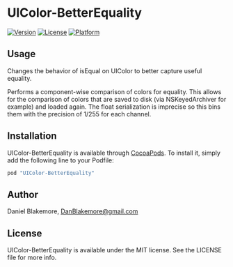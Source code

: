 # UIColor-BetterEquality

[![Version](https://img.shields.io/cocoapods/v/UIColor-BetterEquality.svg?style=flat)](http://cocoapods.org/pods/UIColor-BetterEquality)
[![License](https://img.shields.io/cocoapods/l/UIColor-BetterEquality.svg?style=flat)](http://cocoapods.org/pods/UIColor-BetterEquality)
[![Platform](https://img.shields.io/cocoapods/p/UIColor-BetterEquality.svg?style=flat)](http://cocoapods.org/pods/UIColor-BetterEquality)

## Usage

Changes the behavior of isEqual on UIColor to better capture useful equality.

Performs a component-wise comparison of colors for equality.  This allows for the comparison of colors that are saved to disk (via NSKeyedArchiver for example) and loaded again.  The float serialization is imprecise so this bins them with the precision of 1/255 for each channel.
                       
## Installation

UIColor-BetterEquality is available through [CocoaPods](http://cocoapods.org). To install
it, simply add the following line to your Podfile:

```ruby
pod "UIColor-BetterEquality"
```

## Author

Daniel Blakemore, DanBlakemore@gmail.com

## License

UIColor-BetterEquality is available under the MIT license. See the LICENSE file for more info.
